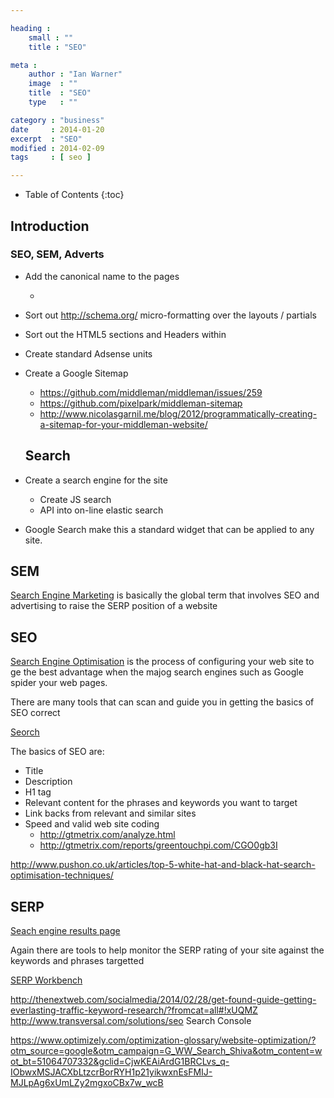 ```yaml
---

heading :
    small : ""
    title : "SEO"

meta :
    author : "Ian Warner"
    image  : ""
    title  : "SEO"
    type   : ""

category : "business"
date     : 2014-01-20
excerpt  : "SEO"
modified : 2014-02-09
tags     : [ seo ]

---
```


* Table of Contents
{:toc}

## Introduction

### SEO, SEM, Adverts

* Add the canonical name to the pages
    * <link rel="canonical" href="http://darrenknewton.com/2012/09/16/hacking-up-sites-with-middleman/">
* Sort out http://schema.org/ micro-formatting over the layouts / partials
* Sort out the HTML5 sections and Headers within
* Create standard Adsense units
* Create a Google Sitemap
    * https://github.com/middleman/middleman/issues/259
    * https://github.com/pixelpark/middleman-sitemap
    * http://www.nicolasgarnil.me/blog/2012/programmatically-creating-a-sitemap-for-your-middleman-website/

    ## Search

* Create a search engine for the site
    * Create JS search
    * API into on-line elastic search
* Google Search make this a standard widget that can be applied to any site.

## SEM
[Search Engine Marketing](http://en.wikipedia.org/wiki/Search_engine_marketing)
is basically the global term that involves SEO and advertising to raise the SERP
position of a website

## SEO
[Search Engine Optimisation](http://en.wikipedia.org/wiki/Search_engine_optimization)
is the process of configuring your web site
to ge the best advantage when the majog search engines such as Google
spider your web pages.

There are many tools that can scan and guide you in getting the basics
of SEO correct

[Seorch](http://www.seorch.eu/)

The basics of SEO are:

* Title
* Description
* H1 tag
* Relevant content for the phrases and keywords you want to target
* Link backs from relevant and similar sites
* Speed and valid web site coding
    * http://gtmetrix.com/analyze.html
    * http://gtmetrix.com/reports/greentouchpi.com/CGO0gb3I

http://www.pushon.co.uk/articles/top-5-white-hat-and-black-hat-search-optimisation-techniques/

## SERP
[Seach engine results page](http://en.wikipedia.org/wiki/Search_engine_results_page)

Again there are tools to help monitor the SERP rating of your site against
the keywords and phrases targetted

[SERP Workbench](https://chrome.google.com/webstore/detail/seo-serp-workbench/ehbgolklgacemnfnmkkpgekngaaggjjl?hl=en-US&utm_source=chrome-ntp-launcher)

http://thenextweb.com/socialmedia/2014/02/28/get-found-guide-getting-everlasting-traffic-keyword-research/?fromcat=all#!xUQMZ
http://www.transversal.com/solutions/seo
Search Console

https://www.optimizely.com/optimization-glossary/website-optimization/?otm_source=google&otm_campaign=G_WW_Search_Shiva&otm_content=wot_bt=51064707332&gclid=CjwKEAiArdG1BRCLvs_q-IObwxMSJACXbLtzcrBorRYH1p21yikwxnEsFMIJ-MJLpAg6xUmLZy2mgxoCBx7w_wcB